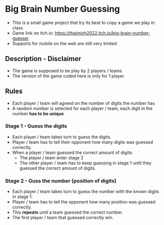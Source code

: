 # Big Brain Number Guessing

- This is a small game project that try its best to copy a game we play in class
- Game link on itch.io: https://thaiminh2022.itch.io/big-brain-number-guesser
- Supports for mobile on the web are still very limited

## Description - Disclaimer
- The game is supposed to be play by 2 players / teams
- The version of the game coded here is only for 1 player.

## Rules
- Each player / team will agreed on the number of digits the number has
- A random number is selected for each player / team, each digit in the number **has to be unique**

### Stage 1 - Guess the digits

- Each player / team takes turn to guess the digits.
- Player / team has to tell their opponent how many digits was guessed correctly.
- When a player / team guessed the correct amount of digits:
    - The player / team enter stage 2
    - The other player / team has to keep guessing in stage 1 until they guessed the correct amount of digits.

### Stage 2 - Guss the number (position of digits)

- Each player / team takes turn to guess the number with the known digits in stage 1.
- Player / team has to tell the opponent how many position was guessed correctly.
- This **repeats** until a team guessed the correct number.
- The first player / team that guessed correctly win.

